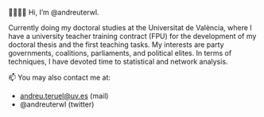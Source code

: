 👋🏻👦🏻 Hi, I’m @andreuterwl.  

Currently doing my doctoral studies at the Universitat de València, where I have a university teacher training contract (FPU) for the development of my doctoral thesis and the first teaching tasks. My interests are party governments, coalitions, parliaments, and political elites. In terms of techniques, I have devoted time to statistical and network analysis.

📫 You may also contact me at:
- andreu.teruel@uv.es (mail)
- @andreuterwl (twitter)

<!---
andreuterwl/andreuterwl is a ✨ special ✨ repository because its `README.md` (this file) appears on your GitHub profile.
You can click the Preview link to take a look at your changes.
--->

